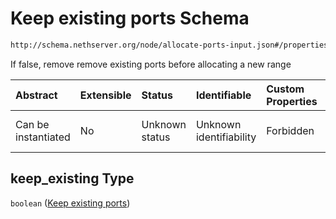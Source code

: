 # Keep existing ports Schema

```txt
http://schema.nethserver.org/node/allocate-ports-input.json#/properties/keep_existing
```

If false, remove remove existing ports before allocating a new range

| Abstract            | Extensible | Status         | Identifiable            | Custom Properties | Additional Properties | Access Restrictions | Defined In                                                                           |
| :------------------ | :--------- | :------------- | :---------------------- | :---------------- | :-------------------- | :------------------ | :----------------------------------------------------------------------------------- |
| Can be instantiated | No         | Unknown status | Unknown identifiability | Forbidden         | Allowed               | none                | [allocate-ports-input.json\*](node/allocate-ports-input.json "open original schema") |

## keep\_existing Type

`boolean` ([Keep existing ports](allocate-ports-input-properties-keep-existing-ports.md))
